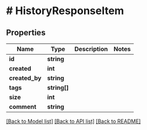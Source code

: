 # # HistoryResponseItem

## Properties

Name | Type | Description | Notes
------------ | ------------- | ------------- | -------------
**id** | **string** |  |
**created** | **int** |  |
**created_by** | **string** |  |
**tags** | **string[]** |  |
**size** | **int** |  |
**comment** | **string** |  |

[[Back to Model list]](../../README.md#models) [[Back to API list]](../../README.md#endpoints) [[Back to README]](../../README.md)
